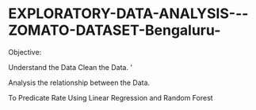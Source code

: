 # EXPLORATORY-DATA-ANALYSIS---ZOMATO-DATASET-Bengaluru-
Objective:

Understand the Data Clean the Data. '

Analysis the relationship between the Data. 

To Predicate Rate Using Linear Regression and Random Forest
